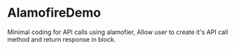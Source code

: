 # AlamofireDemo
Minimal coding for API calls using alamofier, Allow user to create it's API call method and return response in block.
